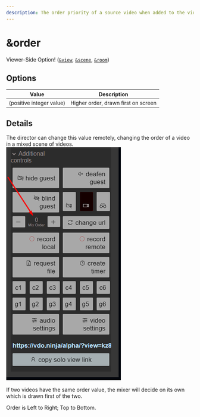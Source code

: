 ```yaml
---
description: The order priority of a source video when added to the video mixer
---
```


# \&order

Viewer-Side Option! ([`&view`](../advanced-settings/view-parameters/view.md), [`&scene`](../advanced-settings/view-parameters/scene.md), [`&room`](../general-settings/room.md))

## Options

| Value                    | Description                         |
| ------------------------ | ----------------------------------- |
| (positive integer value) | Higher order, drawn first on screen |

## Details

The director can change this value remotely, changing the order of a video in a mixed scene of videos.\
![](<../.gitbook/assets/image (4).png>)

If two videos have the same order value, the mixer will decide on its own which is drawn first of the two.

Order is Left to Right; Top to Bottom.
